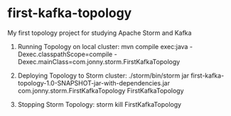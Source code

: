 # first-kafka-topology
My first topology project for studying Apache Storm and Kafka

1. Running Topology on local cluster:
	 mvn compile exec:java -Dexec.classpathScope=compile -Dexec.mainClass=com.jonny.storm.FirstKafkaTopology

2. Deploying Topology to Storm cluster:
   ./storm/bin/storm jar first-kafka-topology-1.0-SNAPSHOT-jar-with-dependencies.jar com.jonny.storm.FirstKafkaTopology FirstKafkaTopology

3. Stopping Storm Topology:
   storm kill FirstKafkaTopology
